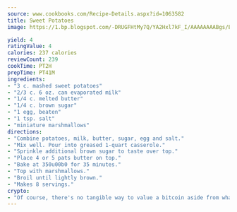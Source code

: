```yaml
---
source: www.cookbooks.com/Recipe-Details.aspx?id=1063582
title: Sweet Potatoes
image: https://1.bp.blogspot.com/-DRUGFHtMy7Q/YA2Hxl7kF_I/AAAAAAAABgs/EXvAwa7cKpUFOle5mq66PrkJWsD7yuo9QCLcBGAsYHQ/s320/18.png

yield: 4
ratingValue: 4
calories: 237 calories
reviewCount: 239
cookTime: PT2H
prepTime: PT41M
ingredients:
- "3 c. mashed sweet potatoes"
- "2/3 c. 6 oz. can evaporated milk"
- "1/4 c. melted butter"
- "1/4 c. brown sugar"
- "1 egg, beaten"
- "1 tsp. salt"
- "miniature marshmallows"
directions:
- "Combine potatoes, milk, butter, sugar, egg and salt."
- "Mix well. Pour into greased 1-quart casserole."
- "Sprinkle additional brown sugar to taste over top."
- "Place 4 or 5 pats butter on top."
- "Bake at 350u00b0 for 35 minutes."
- "Top with marshmallows."
- "Broil until lightly brown."
- "Makes 8 servings."
crypto:
- "Of course, there's no tangible way to value a bitcoin aside from what someone else believes it is worth."
---
```

